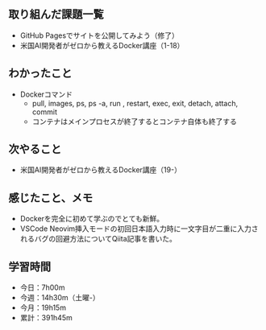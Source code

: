 ## 取り組んだ課題一覧
- GitHub Pagesでサイトを公開してみよう（修了）
- 米国AI開発者がゼロから教えるDocker講座（1-18）
## わかったこと
- Dockerコマンド
  - pull, images, ps, ps -a, run , restart, exec, exit, detach, attach, commit
  - コンテナはメインプロセスが終了するとコンテナ自体も終了する 
## 次やること
- 米国AI開発者がゼロから教えるDocker講座（19-）
## 感じたこと、メモ
- Dockerを完全に初めて学ぶのでとても新鮮。
- VSCode Neovim挿入モードの初回日本語入力時に一文字目が二重に入力されるバグの回避方法についてQiita記事を書いた。
## 学習時間
- 今日：7h00m
- 今週：14h30m（土曜-）
- 今月：19h15m
- 累計：391h45m